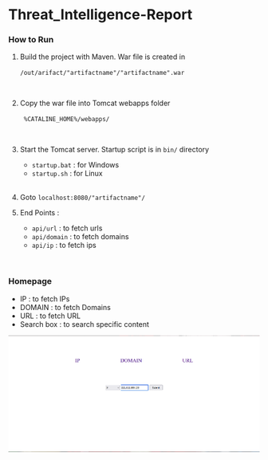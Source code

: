 # Threat_Intelligence-Report

### How to Run

1. Build the project with Maven. War file is created in 
    <p> <code>/out/arifact/"artifactname"/"artifactname".war</code> </p>
   <br/>
2. Copy the war file into Tomcat webapps folder
   <p><code> %CATALINE_HOME%/webapps/ </code></p>
   <br/>
3. Start the Tomcat server. Startup script is in `bin/` directory
    - `startup.bat` : for Windows
    - `startup.sh`  : for Linux
      
    <br/>
4. Goto `localhost:8080/"artifactname"/`
   

5. End Points : 
    - `api/url`  : to fetch urls
    - `api/domain`  : to fetch domains
    - `api/ip`  : to fetch ips

<br/>

### Homepage

- IP : to fetch IPs
- DOMAIN : to fetch Domains
- URL : to fetch URL
- Search box : to search specific content

<img src="homepage.png" alt="homepage.png" />

